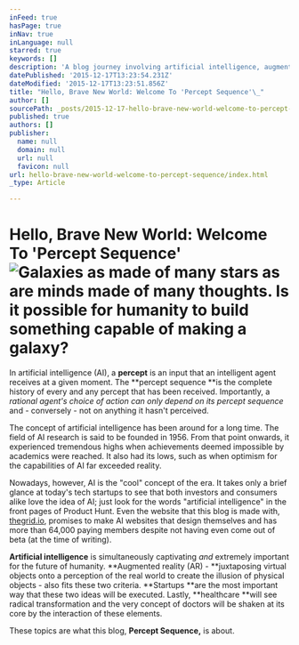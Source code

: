 ```yaml
---
inFeed: true
hasPage: true
inNav: true
inLanguage: null
starred: true
keywords: []
description: 'A blog journey involving artificial intelligence, augmented reality, startups, healthcare, and the future.'
datePublished: '2015-12-17T13:23:54.231Z'
dateModified: '2015-12-17T13:23:51.856Z'
title: "Hello, Brave New World: Welcome To 'Percept Sequence'\_"
author: []
sourcePath: _posts/2015-12-17-hello-brave-new-world-welcome-to-percept-sequence.md
published: true
authors: []
publisher:
  name: null
  domain: null
  url: null
  favicon: null
url: hello-brave-new-world-welcome-to-percept-sequence/index.html
_type: Article

---
```

# Hello, Brave New World: Welcome To 'Percept Sequence' ![Galaxies as made of many stars as are minds made of many thoughts. Is it possible for humanity to build something capable of making a galaxy?](https://the-grid-user-content.s3-us-west-2.amazonaws.com/87913735-e258-49c6-ae3a-fb680a2866e3.jpg)

In artificial intelligence (AI), a **percept** is an input that an intelligent agent receives at a given moment. The **percept sequence **is the complete history of every and any percept that has been received. Importantly, a _rational agent's choice of action can only depend on its percept sequence_ and - conversely - not on anything it hasn't perceived. 

The concept of artificial intelligence has been around for a long time. The field of AI research is said to be founded in 1956\. From that point onwards, it experienced tremendous highs when achievements deemed impossible by academics were reached. It also had its lows, such as when optimism for the capabilities of AI far exceeded reality. 

Nowadays, however, AI is the "cool" concept of the era. It takes only a brief glance at today's tech startups to see that both investors and consumers alike love the idea of AI; just look for the words "artificial intelligence" in the front pages of Product Hunt. Even the website that this blog is made with, [thegrid.io][0], promises to make AI websites that design themselves and has more than 64,000 paying members despite not having even come out of beta (at the time of writing). 

**Artificial intelligence** is simultaneously captivating _and_ extremely important for the future of humanity. **Augmented reality (AR) - **juxtaposing virtual objects onto a perception of the real world to create the illusion of physical objects - also fits these two criteria. **Startups **are the most important way that these two ideas will be executed. Lastly, **healthcare **will see radical transformation and the very concept of doctors will be shaken at its core by the interaction of these elements. 

These topics are what this blog, **Percept Sequence,** is about. 

[0]: https://thegrid.io/